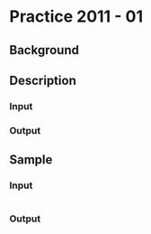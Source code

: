 # Practice 2011 - 01

## Background

## Description

### Input

### Output

## Sample
### Input
```
```

### Output
```
```